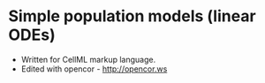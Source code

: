 # Simple population models (linear ODEs) 
- Written for CellML markup language.
- Edited with opencor - http://opencor.ws